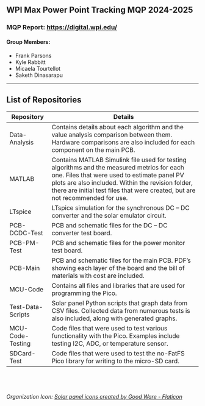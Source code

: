 ## WPI Max Power Point Tracking MQP 2024-2025
### MQP Report: https://digital.wpi.edu/
#### Group Members:
- Frank Parsons
- Kyle Rabbitt
- Micaela Tourtellot
- Saketh Dinasarapu

---
## List of Repositories
| Repository | Details |
| ------------- | ------------- |
| Data-Analysis  | Contains details about each algorithm and the value analysis comparison between them. Hardware comparisons are also included for each component on the main PCB. |
| MATLAB  | Contains MATLAB Simulink file used for testing algorithms and the measured metrics for each one. Files that were used to estimate panel PV plots are also included. Within the revision folder, there   are initial test files that were created, but are not recommended for use.  |
| LTspice  | LTspice simulation for the synchronous DC – DC converter and the solar emulator circuit.  |
| PCB-DCDC-Test  | PCB and schematic files for the DC – DC converter test board.  |
| PCB-PM-Test  | PCB and schematic files for the power monitor test board.  |
| PCB-Main  | PCB and schematic files for the main PCB. PDF’s showing each layer of the board and the bill of materials with cost are included.  |
| MCU-Code  | Contains all files and libraries that are used for programming the Pico. |
| Test-Data-Scripts  | Solar panel Python scripts that graph data from CSV files. Collected data from numerous tests is also included, along with generated graphs. |
| MCU-Code-Testing  | Code files that were used to test various functionality with the Pico. Examples include testing I2C, ADC, or temperature sensor. |
| SDCard-Test  | Code files that were used to test the no-FatFS Pico library for writing to the micro-SD card. |

<br/><br/>
###### Organization Icon: <a href="https://www.flaticon.com/free-icons/solar-panel" title="solar panel icons">Solar panel icons created by Good Ware - Flaticon</a>
	
	
	
	
	
	
	
	
